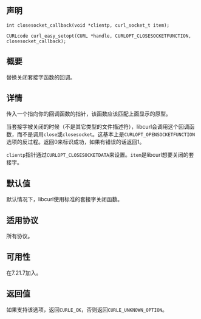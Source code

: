## 声明

```
int closesocket_callback(void *clientp, curl_socket_t item);

CURLcode curl_easy_setopt(CURL *handle, CURLOPT_CLOSESOCKETFUNCTION, closesocket_callback);
```

## 概要

替换关闭套接字函数的回调。

## 详情

传入一个指向你的回调函数的指针，该函数应该匹配上面显示的原型。

当套接字被关闭的时候（不是其它类型的文件描述符），libcurl会调用这个回调函数，而不是调用`close`或`closesocket`。这基本上是`CURLOPT_OPENSOCKETFUNCTION`选项的反过程。返回0来标识成功，如果有错误的话返回1。

`clientp`指针通过`CURLOPT_CLOSESOCKETDATA`来设置。`item`是libcurl想要关闭的套接字。

## 默认值

默认情况下，libcurl使用标准的套接字关闭函数。

## 适用协议

所有协议。

## 可用性

在7.21.7加入。

## 返回值

如果支持该选项，返回`CURLE_OK`，否则返回`CURLE_UNKNOWN_OPTION`。